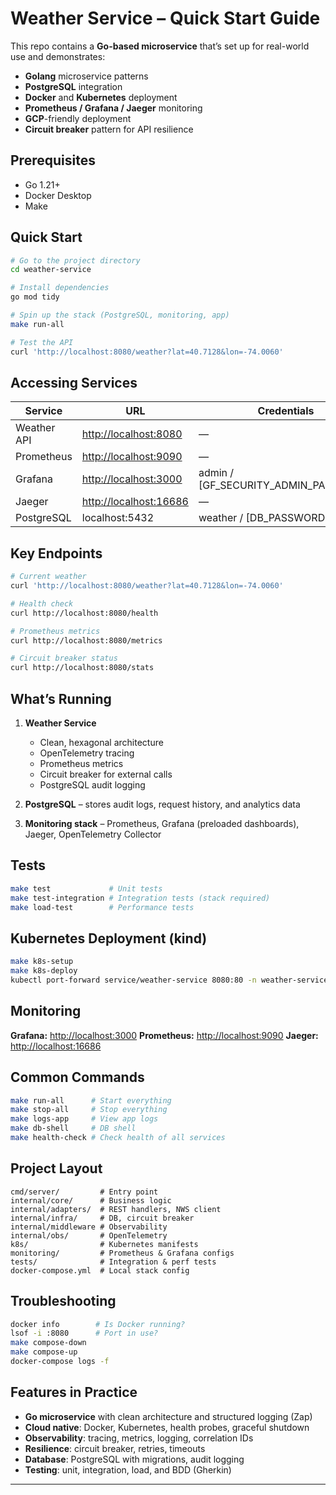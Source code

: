 # Weather Service – Quick Start Guide

This repo contains a **Go-based microservice** that’s set up for real-world use and demonstrates:

* **Golang** microservice patterns
* **PostgreSQL** integration
* **Docker** and **Kubernetes** deployment
* **Prometheus / Grafana / Jaeger** monitoring
* **GCP**-friendly deployment
* **Circuit breaker** pattern for API resilience

## Prerequisites

* Go 1.21+
* Docker Desktop
* Make

## Quick Start

```bash
# Go to the project directory
cd weather-service

# Install dependencies
go mod tidy

# Spin up the stack (PostgreSQL, monitoring, app)
make run-all

# Test the API
curl 'http://localhost:8080/weather?lat=40.7128&lon=-74.0060'
```

## Accessing Services

| Service     | URL                                              | Credentials                              |
| ----------- | ------------------------------------------------ | ---------------------------------------- |
| Weather API | [http://localhost:8080](http://localhost:8080)   | —                                        |
| Prometheus  | [http://localhost:9090](http://localhost:9090)   | —                                        |
| Grafana     | [http://localhost:3000](http://localhost:3000)   | admin / \[GF\_SECURITY\_ADMIN\_PASSWORD] |
| Jaeger      | [http://localhost:16686](http://localhost:16686) | —                                        |
| PostgreSQL  | localhost:5432                                   | weather / \[DB\_PASSWORD]                |

## Key Endpoints

```bash
# Current weather
curl 'http://localhost:8080/weather?lat=40.7128&lon=-74.0060'

# Health check
curl http://localhost:8080/health

# Prometheus metrics
curl http://localhost:8080/metrics

# Circuit breaker status
curl http://localhost:8080/stats
```

## What’s Running

1. **Weather Service**

   * Clean, hexagonal architecture
   * OpenTelemetry tracing
   * Prometheus metrics
   * Circuit breaker for external calls
   * PostgreSQL audit logging

2. **PostgreSQL** – stores audit logs, request history, and analytics data

3. **Monitoring stack** – Prometheus, Grafana (preloaded dashboards), Jaeger, OpenTelemetry Collector

## Tests

```bash
make test             # Unit tests
make test-integration # Integration tests (stack required)
make load-test        # Performance tests
```

## Kubernetes Deployment (kind)

```bash
make k8s-setup
make k8s-deploy
kubectl port-forward service/weather-service 8080:80 -n weather-service
```

## Monitoring

**Grafana:** [http://localhost:3000](http://localhost:3000)
**Prometheus:** [http://localhost:9090](http://localhost:9090)
**Jaeger:** [http://localhost:16686](http://localhost:16686)

## Common Commands

```bash
make run-all      # Start everything
make stop-all     # Stop everything
make logs-app     # View app logs
make db-shell     # DB shell
make health-check # Check health of all services
```

## Project Layout

```
cmd/server/         # Entry point
internal/core/      # Business logic
internal/adapters/  # REST handlers, NWS client
internal/infra/     # DB, circuit breaker
internal/middleware # Observability
internal/obs/       # OpenTelemetry
k8s/                # Kubernetes manifests
monitoring/         # Prometheus & Grafana configs
tests/              # Integration & perf tests
docker-compose.yml  # Local stack config
```

## Troubleshooting

```bash
docker info        # Is Docker running?
lsof -i :8080      # Port in use?
make compose-down
make compose-up
docker-compose logs -f
```

## Features in Practice

* **Go microservice** with clean architecture and structured logging (Zap)
* **Cloud native**: Docker, Kubernetes, health probes, graceful shutdown
* **Observability**: tracing, metrics, logging, correlation IDs
* **Resilience**: circuit breaker, retries, timeouts
* **Database**: PostgreSQL with migrations, audit logging
* **Testing**: unit, integration, load, and BDD (Gherkin)

---
